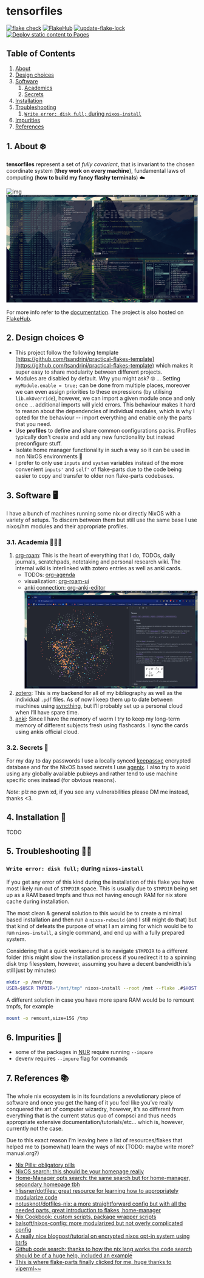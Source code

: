 # tensorfiles

[![flake check](https://github.com/tsandrini/tensorfiles/actions/workflows/check-on-merge.yml/badge.svg)](https://github.com/tsandrini/tensorfiles/actions/workflows/check-on-merge.yml)
[![FlakeHub](https://github.com/tsandrini/tensorfiles/actions/workflows/flakehub.yml/badge.svg)](https://github.com/tsandrini/tensorfiles/actions/workflows/flakehub.yml)
[![update-flake-lock](https://github.com/tsandrini/tensorfiles/actions/workflows/update-flake-lock.yml/badge.svg)](https://github.com/tsandrini/tensorfiles/actions/workflows/update-flake-lock.yml)
[![Deploy static content to Pages](https://github.com/tsandrini/tensorfiles/actions/workflows/pages.yml/badge.svg)](https://github.com/tsandrini/tensorfiles/actions/workflows/pages.yml)

## Table of Contents

1. [About](1-about)
1. [Design choices](2-design-choices)
1. [Software](3-software)
   1. [Academics](31-academics)
   1. [Secrets](32-secrets)
1. [Installation](4-installation)
1. [Troubleshooting](5-troubleshooting)
   1. [`Write error: disk full;` during `nixos-install`](write-error-disk-full-during-nixos-install)
1. [Impurities](6-impurities)
1. [References](7-references)

## 1. About ❄️

**tensorfiles** represent a set of _fully covariant_, that is invariant to the
chosen coordinate system (**they work on every machine**), fundamental
laws of computing (**how to build my fancy flashy terminals**) ☁️

![img](parts/pkgs/docs/docs/assets/images/showcase_3.png)
![img](parts/pkgs/docs/docs/assets/images/showcase_1.png)

For more info refer to the [documentation](https://tsandrini.github.io/tensorfiles/).
The project is also hosted on [FlakeHub](https://flakehub.com/flake/tsandrini/tensorfiles/).

## 2. Design choices ⚙️

- This project follow the following template
  [https://github.com/tsandrini/practical-flakes-template](https://github.com/tsandrini/practical-flakes-template)
  which makes it super easy to share modularity between different projects.
- Modules are disabled by default. Why you might ask? 🤓 ... Setting
  `myModule.enable = true;` can be done from multiple places, moreover we can
  even assign priorities to these expressions (by utilising `lib.mkOverride`),
  however, we can import a given module once and only once ... additional imports
  will yield errors. This behaviour makes it hard to reason about the dependencies
  of individual modules, which is why I opted for the behaviour --
  import everything and enable only the parts that you need.
- Use **profiles** to define and share common configurations packs. Profiles
  typically don't create and add any new functionality but instead preconfigure
  stuff.
- Isolate home manager functionality in such a way so it can be used in non
  NixOS environments 👥
- I prefer to only use `inputs` and `system` variables instead of the more
  convenient `inputs'` and `self'` of flake-parts due to the code being easier
  to copy and transfer to older non flake-parts codebases.

## 3. Software 🖥️

I have a bunch of machines running some nix or directly NixOS with a variety
of setups. To discern between them but still use the same base I use nixos/hm
modules and their appropriate profiles.

### 3.1. Academia 👩🏽‍💼

1. [org-roam](https://www.orgroam.com/): This is the heart of everything that I
   do, TODOs, daily journals, scratchpads, notetaking and personal research wiki.
   The internal wiki is interlinked with zotero entries as well as anki cards.
   - TODOs: [org-agenda](https://orgmode.org/manual/Agenda-Views.html)
   - visualization: [org-roam-ui](https://github.com/org-roam/org-roam-ui)
   - anki connection: [org-anki-editor](https://github.com/louietan/anki-editor)
     ![img](parts/pkgs/docs/docs/assets/images/showcase_org_roam_ui.png)
1. [zotero](https://www.zotero.org/): This is my backend for all of my
   bibliography as well as the individual `.pdf` files. As of now I keep them up
   to date between machines using [syncthing](https://syncthing.net/), but
   I’ll probably set up a personal cloud when I’ll have spare time.
1. [anki](https://apps.ankiweb.net/): Since I have the memory of worm I try to
   keep my long-term memory of different subjects fresh using flashcards. I sync
   the cards using ankis official cloud.

### 3.2. Secrets 🔑

For my day to day passwords I use a locally synced
[keepassxc](https://keepassxc.org/) encrypted database and for the NixOS based
secrets I use [agenix](https://github.com/ryantm/agenix). I also try to avoid
using any globally available pubkeys and rather tend to use machine specific
ones instead (for obvious reasons).

_Note_: plz no pwn xd, if you see any vulnerabilities please DM me instead,
thanks \<3.

## 4. Installation 💾

TODO

## 5. Troubleshooting 😵‍💫

### `Write error: disk full;` during `nixos-install`

If you get any error of this kind during the installation of this flake
you have most likely run out of `$TMPDIR` space. This is usually due
to `$TMPDIR` being set up as a RAM based tmpfs and thus not having enough
RAM for nix store cache during installation.

The most clean & general solution to this would be to create a minimal
based installation and then run a `nixos-rebuild` (and I still might do that)
but that kind of defeats the purpose of what I am aiming for which would be
to run `nixos-install`, a single command, and end up with a fully prepared
system.

Considering that a quick workaround is to navigate `$TMPDIR` to a different
folder (this might slow the installation process if you redirect it to a
spinning disk tmp filesystem, however, assuming you have a decent bandwidth
is’s still just by minutes)

```bash
mkdir -p /mnt/tmp
USER=$USER TMPDIR="/mnt/tmp" nixos-install --root /mnt --flake .#$HOST
```

A different solution in case you have more spare RAM would be to remount
tmpfs, for example

```bash
mount -o remount,size=15G /tmp
```

## 6. Impurities 💩

- some of the packages in [NUR](https://github.com/nix-community/NUR) require
  running `--impure`
- devenv requires `--impure` flag for commands

## 7. References 📚

The whole nix ecosystem is in its foundations a revolutionary piece of
software and once you get the hang of it you feel like you’ve really
conquered the art of computer wizardry, however, it’s so different from
everything that is the current status quo of compsci and thus needs
appropriate extensive documentation/tutorials/etc… which is, however,
currently not the case.

Due to this exact reason I’m leaving here a list of resources/flakes that
helped me to (somewhat) learn the ways of nix (TODO: maybe write more?
manual.org?)

- [Nix Pills: obligatory pills](https://nixos.org/guides/nix-pills/)
- [NixOS search: this should be your homepage really](https://search.nixos.org/options)
- [Home-Manager opts search: the same search but for home-manager, secondary
  homepage tbh](https://mipmip.github.io/home-manager-option-search/)
- [hlissner/dotfiles: great resource for learning how to appropriately modularize code](https://github.com/hlissner/dotfiles)
- [notusknot/dotfiles-nix: a more straightforward config but with all the needed
  parts, great introduction to flakes, home-manager](https://github.com/notusknot/dotfiles-nix)
- [Nix Cookbook: custom scripts, package wrapper scripts](https://nixos.wiki/wiki/Nix_Cookbook)
- [balsoft/nixos-config: more modularized but not overly complicated config](https://github.com/balsoft/nixos-config)
- [A really nice blogpost/tutorial on encrypted nixos opt-in system using btrfs](https://mt-caret.github.io/blog/posts/2020-06-29-optin-state.html)
- [Github code search: thanks to how the nix lang works the code search should be of a huge help, included an example](https://github.com/search?q=pkgs.writeShellScriptBin+language%3ANix&type=code&l=Nix)
- [This is where flake-parts finally clicked for me, huge thanks to viperml~~](https://github.com/viperML/dotfiles)
